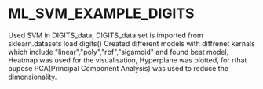 # ML_SVM_EXAMPLE_DIGITS
Used SVM in DIGITS_data, 
DIGITS_data set is imported from sklearn.datasets load digits() 
Created different models with diffrenet kernals which include "linear","poly","rbf","sigamoid" and found best model, 
Heatmap was used for the visualisation, Hyperplane was plotted, 
for rthat pupose PCA(Principal Component Analysis) was used to reduce the dimensionality.
